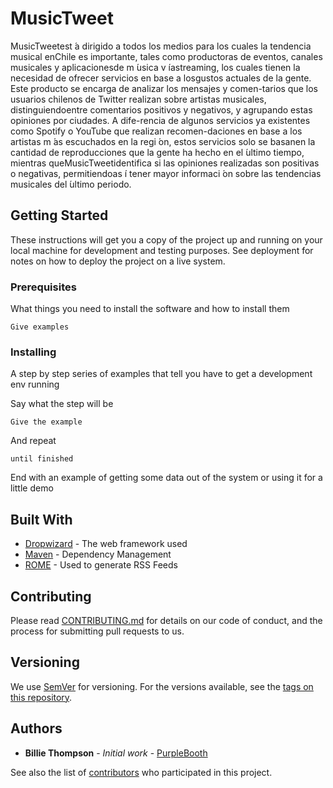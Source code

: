 # MusicTweet

MusicTweetest ́a dirigido a todos los medios para los cuales la tendencia musical enChile es importante, tales como productoras de eventos, canales musicales y aplicacionesde m ́usica v ́ıastreaming, los cuales tienen la necesidad de ofrecer servicios en base a losgustos actuales de la gente. Este producto se encarga de analizar los mensajes y comen-tarios que los usuarios chilenos de Twitter realizan sobre artistas musicales, distinguiendoentre comentarios positivos y negativos, y agrupando estas opiniones por ciudades. A dife-rencia de algunos servicios ya existentes como Spotify o YouTube que realizan recomen-daciones en base a los artistas m ́as escuchados en la regi ́on, estos servicios solo se basanen la cantidad de reproducciones que la gente ha hecho en el ́ultimo tiempo, mientras queMusicTweetidentifica si las opiniones realizadas son positivas o negativas, permitiendoas ́ı tener mayor informaci ́on sobre las tendencias musicales del ́ultimo periodo.

## Getting Started

These instructions will get you a copy of the project up and running on your local machine for development and testing purposes. See deployment for notes on how to deploy the project on a live system.

### Prerequisites

What things you need to install the software and how to install them

```
Give examples
```

### Installing

A step by step series of examples that tell you have to get a development env running

Say what the step will be

```
Give the example

```

And repeat

```
until finished
```

End with an example of getting some data out of the system or using it for a little demo


## Built With

* [Dropwizard](http://www.dropwizard.io/1.0.2/docs/) - The web framework used
* [Maven](https://maven.apache.org/) - Dependency Management
* [ROME](https://rometools.github.io/rome/) - Used to generate RSS Feeds

## Contributing

Please read [CONTRIBUTING.md](https://gist.github.com/PurpleBooth/b24679402957c63ec426) for details on our code of conduct, and the process for submitting pull requests to us.

## Versioning

We use [SemVer](http://semver.org/) for versioning. For the versions available, see the [tags on this repository](https://github.com/your/project/tags). 

## Authors

* **Billie Thompson** - *Initial work* - [PurpleBooth](https://github.com/PurpleBooth)

See also the list of [contributors](https://github.com/your/project/contributors) who participated in this project.

